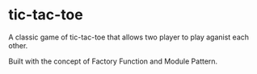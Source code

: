 # tic-tac-toe
A classic game of tic-tac-toe that allows two player to play aganist each other. 

Built with the concept of Factory Function and Module Pattern.
